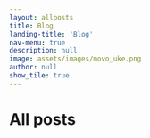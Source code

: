 ```yaml
---
layout: allposts
title: Blog
landing-title: 'Blog'
nav-menu: true
description: null
image: assets/images/movo_uke.png
author: null
show_tile: true
---
```


<h1>All posts</h1>
